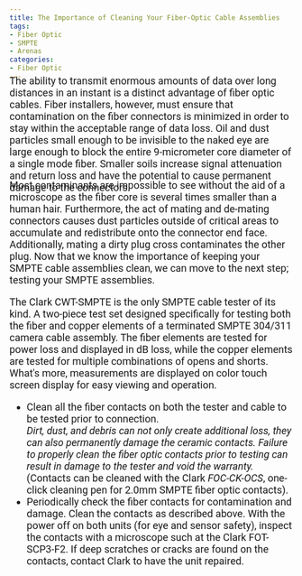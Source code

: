 ```yaml
---
title: The Importance of Cleaning Your Fiber-Optic Cable Assemblies
tags: 
- Fiber Optic
- SMPTE
- Arenas
categories: 
- Fiber Optic
---
```

<link href="https://fonts.googleapis.com/css?family=Roboto|Yanone+Kaffeesatz" rel="stylesheet">
<div style="font-family: 'Roboto', sans-serif; font-size: 18px; margin-top: -25px;">
The ability to transmit enormous amounts of data over long distances in an instant is a distinct advantage of fiber optic cables. Fiber installers, however, must ensure that contamination on the fiber connectors is minimized in order to stay within the acceptable range of data loss.  Oil and dust particles small enough to be invisible to the naked eye are large enough to block the entire 9-micrometer core diameter of a single mode fiber. Smaller soils increase signal attenuation and return loss and have the potential to cause permanent damage to the connectors.
</div>

<div style="font-family: 'Roboto', sans-serif; font-size: 18px; margin-top: -25px;">
Most contaminants are impossible to see without the aid of a microscope as the fiber core is several times smaller than a human hair. Furthermore, the act of mating and de-mating connectors causes dust particles outside of critical areas to accumulate and redistribute onto the connector end face. Additionally, mating a dirty plug cross contaminates the other plug.
Now that we know the importance of keeping your SMPTE cable assemblies clean, we can move to the next step; testing your SMPTE assemblies. 

The Clark CWT-SMPTE is the only SMPTE cable tester of its kind. A two-piece test set designed specifically for testing both the fiber and copper elements of a terminated SMPTE 304/311 camera cable assembly. The fiber elements are tested for power loss and displayed in dB loss, while the copper elements are tested for multiple combinations of opens and shorts. What's more, measurements are displayed on color touch screen display for easy viewing and operation.
<ul>
<li>Clean all the fiber contacts on both the tester and cable to be
tested prior to connection.</li>
<em>Dirt, dust, and debris can not only create additional loss, they can also permanently damage the ceramic contacts. Failure to properly clean the fiber optic contacts prior to testing can result in damage to the tester and void the warranty.</em><br />(Contacts can be cleaned with the Clark <em>FOC-CK-OCS</em>, one-click cleaning pen for 2.0mm SMPTE fiber optic contacts).
<br />
<li>Periodically check the fiber contacts for contamination and damage. Clean the contacts as described above. With the power off on both units (for eye and sensor safety), inspect the contacts with a microscope such at the Clark FOT-SCP3-F2. 
If deep scratches or cracks are found on the contacts, contact Clark to have the unit repaired.
</li>
</ul>
</div>
</div>
</div>
